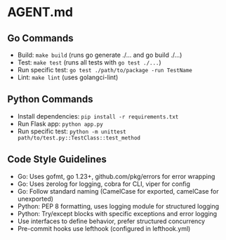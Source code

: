 # AGENT.md

## Go Commands
- Build: `make build` (runs go generate ./... and go build ./...)
- Test: `make test` (runs all tests with `go test ./...`)
- Run specific test: `go test ./path/to/package -run TestName`
- Lint: `make lint` (uses golangci-lint)

## Python Commands
- Install dependencies: `pip install -r requirements.txt`
- Run Flask app: `python app.py`
- Run specific test: `python -m unittest path/to/test.py::TestClass::test_method`

## Code Style Guidelines
- Go: Uses gofmt, go 1.23+, github.com/pkg/errors for error wrapping
- Go: Uses zerolog for logging, cobra for CLI, viper for config
- Go: Follow standard naming (CamelCase for exported, camelCase for unexported)
- Python: PEP 8 formatting, uses logging module for structured logging
- Python: Try/except blocks with specific exceptions and error logging
- Use interfaces to define behavior, prefer structured concurrency
- Pre-commit hooks use lefthook (configured in lefthook.yml)